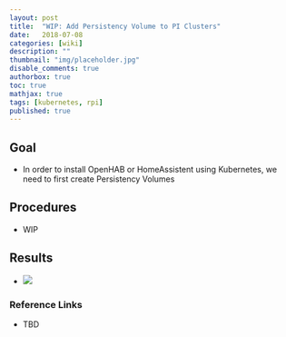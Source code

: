 ```yaml
---
layout: post
title:  "WIP: Add Persistency Volume to PI Clusters"
date:   2018-07-08
categories: [wiki]
description: ""
thumbnail: "img/placeholder.jpg"
disable_comments: true
authorbox: true
toc: true
mathjax: true
tags: [kubernetes, rpi]
published: true
---
```


## Goal

- In order to install OpenHAB or HomeAssistent using Kubernetes, we need to first create Persistency Volumes

## Procedures

- WIP

## Results

- ![](/images/kubernetes/cluster2_volumes.png)

### Reference Links

- TBD

